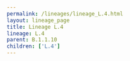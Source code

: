 ```yaml
---
permalink: /lineages/lineage_L.4.html
layout: lineage_page
title: Lineage L.4
lineage: L.4
parent: B.1.1.10
children: ['L.4']
---
```

